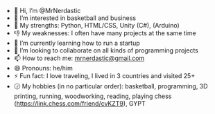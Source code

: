 - 👋 Hi, I’m @MrNerdastic
- 👀 I’m interested in basketball and business
- 💪 My strengths: Python, HTML/CSS, Unity (C#), (Arduino)
- 👎 My weaknesses: I often have many projects at the same time
- 🌱 I’m currently learning how to run a startup
- 💞️ I’m looking to collaborate on all kinds of programming projects
- 📫 How to reach me: mrnerdastic@gmail.com
- 😄 Pronouns: he/him
- ⚡ Fun fact: I love traveling, I lived in 3 countries and visited 25+
- 🕝 My hobbies (in no particular order): basketball, programming, 3D printing, running, woodworking, reading, playing chess (https://link.chess.com/friend/cvKZT9), GYPT
